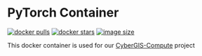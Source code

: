 # PyTorch Container

[![docker pulls](https://img.shields.io/docker/pulls/cybergisx/pytorch.svg)](https://hub.docker.com/r/cybergisx/pytorch/)
[![docker stars](https://img.shields.io/docker/stars/cybergisx/pytorch.svg)](https://hub.docker.com/r/cybergisx/pytorch/)
[![image size](https://img.shields.io/docker/image-size/cybergisx/pytorch/latest)](https://hub.docker.com/r/cybergisx/pytorch/ "cybergisx/pytorch image size")

This docker container is used for our [CyberGIS-Compute](https://cybergis.github.io/cybergis-compute-python-sdk/index.html) project